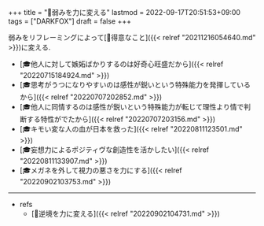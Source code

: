 +++
title = "🦊弱みを力に変える"
lastmod = 2022-09-17T20:51:53+09:00
tags = ["DARKFOX"]
draft = false
+++

弱みをリフレーミングによって[🦊得意なこと]({{< relref "20211216054640.md" >}})に変える.

-   [🎓他人に対して嫉妬ばかりするのは好奇心旺盛だから]({{< relref "20220715184924.md" >}})
-   [🎓思考がうつになりやすいのは感性が鋭いという特殊能力を発揮しているから]({{< relref "20220707202852.md" >}})
-   [🎓他人に同情するのは感性が鋭いという特殊能力が転じて理性より情で判断する特性がでたから]({{< relref "20220707203156.md" >}})
-   [🎓キモい変な人の血が日本を救った]({{< relref "20220811123501.md" >}})
-   [🎓妄想力によるポジティヴな創造性を活かしたい]({{< relref "20220811133907.md" >}})
-   [🎓メガネを外して視力の悪さを力にする]({{< relref "20220902103753.md" >}})

---

-   refs
    -   [🦊逆境を力に変える]({{< relref "20220902104731.md" >}})

